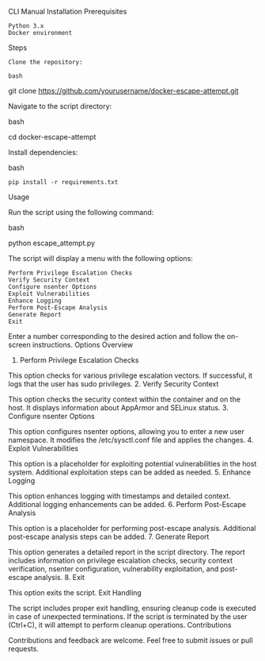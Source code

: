 CLI Manual
Installation
Prerequisites

    Python 3.x
    Docker environment

Steps

    Clone the repository:

    bash

git clone https://github.com/yourusername/docker-escape-attempt.git

Navigate to the script directory:

bash

cd docker-escape-attempt

Install dependencies:

bash

    pip install -r requirements.txt

Usage

Run the script using the following command:

bash

python escape_attempt.py

The script will display a menu with the following options:

    Perform Privilege Escalation Checks
    Verify Security Context
    Configure nsenter Options
    Exploit Vulnerabilities
    Enhance Logging
    Perform Post-Escape Analysis
    Generate Report
    Exit

Enter a number corresponding to the desired action and follow the on-screen instructions.
Options Overview
1. Perform Privilege Escalation Checks

This option checks for various privilege escalation vectors. If successful, it logs that the user has sudo privileges.
2. Verify Security Context

This option checks the security context within the container and on the host. It displays information about AppArmor and SELinux status.
3. Configure nsenter Options

This option configures nsenter options, allowing you to enter a new user namespace. It modifies the /etc/sysctl.conf file and applies the changes.
4. Exploit Vulnerabilities

This option is a placeholder for exploiting potential vulnerabilities in the host system. Additional exploitation steps can be added as needed.
5. Enhance Logging

This option enhances logging with timestamps and detailed context. Additional logging enhancements can be added.
6. Perform Post-Escape Analysis

This option is a placeholder for performing post-escape analysis. Additional post-escape analysis steps can be added.
7. Generate Report

This option generates a detailed report in the script directory. The report includes information on privilege escalation checks, security context verification, nsenter configuration, vulnerability exploitation, and post-escape analysis.
8. Exit

This option exits the script.
Exit Handling

The script includes proper exit handling, ensuring cleanup code is executed in case of unexpected terminations. If the script is terminated by the user (Ctrl+C), it will attempt to perform cleanup operations.
Contributions

Contributions and feedback are welcome. Feel free to submit issues or pull requests.
